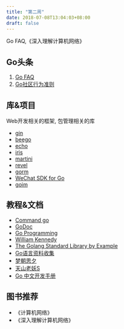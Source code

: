 ```yaml
---
title: "第二周"
date: 2018-07-08T13:04:03+08:00
draft: false
---
```


Go FAQ,《深入理解计算机网络》
<!--more-->

## Go头条
1. [Go FAQ](https://golang.org/doc/faq#What_is_the_purpose_of_the_project)
2. [Go社区行为准则](https://golang.org/conduct)

## 库&项目
Web开发相关的框架, 包管理相关的库

- [gin](https://github.com/gin-gonic/gin)
- [beego](https://github.com/astaxie/beego)
- [echo](https://github.com/labstack/echo)
- [iris](https://github.com/kataras/iris)
- [martini](https://github.com/go-martini/martini)
- [revel](https://github.com/revel/revel)
- [gorm](https://github.com/jinzhu/gorm)
- [WeChat SDK for Go](https://github.com/silenceper/wechat)
- [goim](https://github.com/Terry-Mao/goim)

## 教程&文档
- [Command go](https://golang.org/cmd/go/)
- [GoDoc](https://godoc.org/)
- [Go Programming](https://changelog.com/podcast/100)
- [William Kennedy](https://www.ardanlabs.com/blog/)
- [The Golang Standard Library by Example](https://books.studygolang.com/The-Golang-Standard-Library-by-Example/)
- [Go语言资料收集](https://github.com/wonderfo/wonderfogo/wiki)
- [梦朝思夕](http://blog.51cto.com/qiangmzsx)
- [天山老妖S](http://blog.51cto.com/9291927)
- [	Go 中文开发手册](https://cloud.tencent.com/developer/doc/1101)

## 图书推荐
- 《计算机网络》
- 《深入理解计算机网络》
